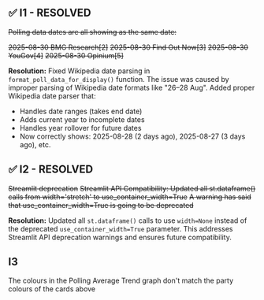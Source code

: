 ## ✅ I1 - RESOLVED
~~Polling data dates are all showing as the same date:~~

~~2025-08-30	BMG Research[2]~~
~~2025-08-30	Find Out Now[3]~~
~~2025-08-30	YouGov[4]~~
~~2025-08-30	Opinium[5]~~

**Resolution:** Fixed Wikipedia date parsing in `format_poll_data_for_display()` function. The issue was caused by improper parsing of Wikipedia date formats like "26–28 Aug". Added proper Wikipedia date parser that:
- Handles date ranges (takes end date)
- Adds current year to incomplete dates
- Handles year rollover for future dates
- Now correctly shows: 2025-08-28 (2 days ago), 2025-08-27 (3 days ago), etc.

## ✅ I2 - RESOLVED  
~~Streamlit deprecation~~
~~Streamlit API Compatibility: Updated all st.dataframe() calls from width='stretch' to use_container_width=True~~
~~A warning has said that use_container_width=True is going to be deprecated~~

**Resolution:** Updated all `st.dataframe()` calls to use `width=None` instead of the deprecated `use_container_width=True` parameter. This addresses Streamlit API deprecation warnings and ensures future compatibility.

## I3 
The colours in the Polling Average Trend graph don't match the party colours of the cards above